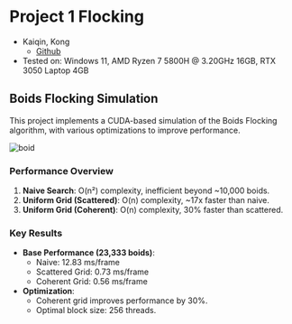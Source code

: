 # Project 1 Flocking
* Kaiqin, Kong
  * [Github](https://github.com/H1yori233)
* Tested on: Windows 11, AMD Ryzen 7 5800H @ 3.20GHz 16GB, RTX 3050 Laptop 4GB



## Boids Flocking Simulation

This project implements a CUDA-based simulation of the Boids Flocking algorithm, with various optimizations to improve performance.

![boid](./images/boid.gif)



### Performance Overview

1. **Naive Search**: O(n²) complexity, inefficient beyond ~10,000 boids.
2. **Uniform Grid (Scattered)**: O(n) complexity, ~17x faster than naive.
3. **Uniform Grid (Coherent)**: O(n) complexity, 30% faster than scattered.

### Key Results

- **Base Performance (23,333 boids)**:
  - Naive: 12.83 ms/frame
  - Scattered Grid: 0.73 ms/frame
  - Coherent Grid: 0.56 ms/frame
- **Optimization**:
  - Coherent grid improves performance by 30%.
  - Optimal block size: 256 threads.